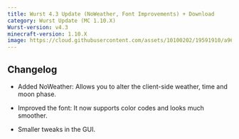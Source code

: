 ```yaml
---
title: Wurst 4.3 Update (NoWeather, Font Improvements) + Download
category: Wurst Update (MC 1.10.X)
Wurst-version: v4.3
minecraft-version: 1.10.X
image: https://cloud.githubusercontent.com/assets/10100202/19591910/a9603450-9779-11e6-8541-bb852502b791.jpg
---
```

## Changelog

- Added NoWeather: Allows you to alter the client-side weather, time and moon phase.

- Improved the font: It now supports color codes and looks much smoother.

- Smaller tweaks in the GUI.
